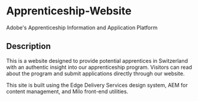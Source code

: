 # Apprenticeship-Website 
Adobe's Apprenticeship Information and Application Platform

## Description

This is a website designed to provide potential apprentices in Switzerland with an authentic insight into our apprenticeship program. Visitors can read about the program and submit applications directly through our website.

This site is built using the Edge Delivery Services design system, AEM for content management, and Milo front-end utilities.

